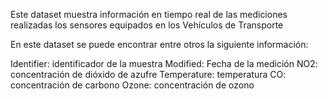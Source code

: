 Este dataset muestra información en tiempo real de las mediciones realizadas los sensores equipados en los Vehículos de Transporte

En este dataset se puede encontrar entre otros la siguiente información:

Identifier: identificador de la muestra
Modified: Fecha de la medición
NO2: concentración de dióxido de azufre
Temperature: temperatura
CO: concentración de carbono
Ozone: concentración de ozono


